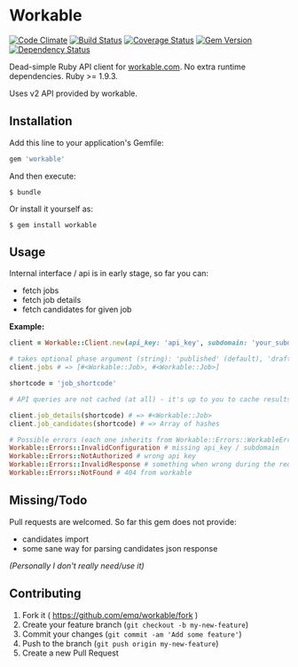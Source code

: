 # Workable

[![Code Climate](https://codeclimate.com/github/emq/workable/badges/gpa.svg)](https://codeclimate.com/github/emq/workable)
[![Build Status](https://travis-ci.org/emq/workable.svg?branch=master)](https://travis-ci.org/emq/workable)
[![Coverage Status](https://coveralls.io/repos/emq/workable/badge.png?branch=master)](https://coveralls.io/r/emq/workable?branch=master)
[![Gem Version](https://badge.fury.io/rb/workable.svg)](http://badge.fury.io/rb/workable)
[![Dependency Status](https://gemnasium.com/emq/workable.svg)](https://gemnasium.com/emq/workable)

Dead-simple Ruby API client for [workable.com][1]. No extra runtime dependencies. Ruby >= 1.9.3.

Uses v2 API provided by workable.

## Installation

Add this line to your application's Gemfile:

```ruby
gem 'workable'
```

And then execute:

    $ bundle

Or install it yourself as:

    $ gem install workable

## Usage

Internal interface / api is in early stage, so far you can:
- fetch jobs
- fetch job details
- fetch candidates for given job

**Example:**

``` ruby
client = Workable::Client.new(api_key: 'api_key', subdomain: 'your_subdomain')

# takes optional phase argument (string): 'published' (default), 'draft', 'closed' or 'archived'
client.jobs # => [#<Workable::Job>, #<Workable::Job>]

shortcode = 'job_shortcode'

# API queries are not cached (at all) - it's up to you to cache results one way or another

client.job_details(shortcode) # => #<Workable::Job>
client.job_candidates(shortcode) # => Array of hashes

# Possible errors (each one inherits from Workable::Errors::WorkableError)
Workable::Errors::InvalidConfiguration # missing api_key / subdomain
Workable::Errors::NotAuthorized # wrong api key
Workable::Errors::InvalidResponse # something when wrong during the request?
Workable::Errors::NotFound # 404 from workable
```

## Missing/Todo

Pull requests are welcomed. So far this gem does not provide:

- candidates import
- some sane way for parsing candidates json response

_(Personally I don't really need/use it)_

## Contributing

1. Fork it ( https://github.com/emq/workable/fork )
2. Create your feature branch (`git checkout -b my-new-feature`)
3. Commit your changes (`git commit -am 'Add some feature'`)
4. Push to the branch (`git push origin my-new-feature`)
5. Create a new Pull Request

[1]: http://workable.com/
